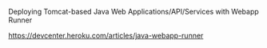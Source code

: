 Deploying Tomcat-based Java Web Applications/API/Services with Webapp Runner

https://devcenter.heroku.com/articles/java-webapp-runner
